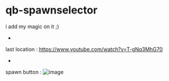 # qb-spawnselector
i add my magic on it ;)

*

last location : 
https://www.youtube.com/watch?v=T-gNq3MhG70

*

spawn button :
![image](https://user-images.githubusercontent.com/89742984/169070700-5e1805a3-e895-4230-804e-2478910b103c.png)
